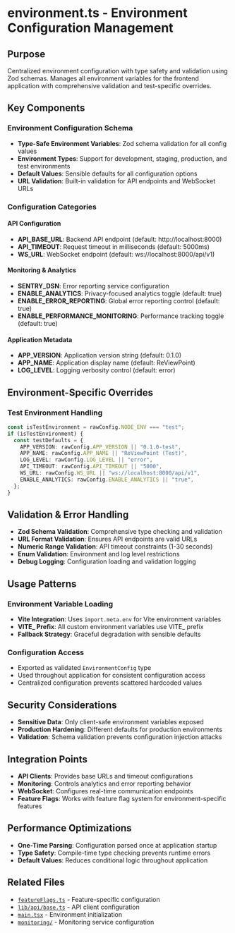 # environment.ts - Environment Configuration Management

## Purpose

Centralized environment configuration with type safety and validation using Zod schemas. Manages all environment variables for the frontend application with comprehensive validation and test-specific overrides.

## Key Components

### Environment Configuration Schema

- **Type-Safe Environment Variables**: Zod schema validation for all config values
- **Environment Types**: Support for development, staging, production, and test environments
- **Default Values**: Sensible defaults for all configuration options
- **URL Validation**: Built-in validation for API endpoints and WebSocket URLs

### Configuration Categories

#### API Configuration

- **API_BASE_URL**: Backend API endpoint (default: http://localhost:8000)
- **API_TIMEOUT**: Request timeout in milliseconds (default: 5000ms)
- **WS_URL**: WebSocket endpoint (default: ws://localhost:8000/api/v1)

#### Monitoring & Analytics

- **SENTRY_DSN**: Error reporting service configuration
- **ENABLE_ANALYTICS**: Privacy-focused analytics toggle (default: true)
- **ENABLE_ERROR_REPORTING**: Global error reporting control (default: true)
- **ENABLE_PERFORMANCE_MONITORING**: Performance tracking toggle (default: true)

#### Application Metadata

- **APP_VERSION**: Application version string (default: 0.1.0)
- **APP_NAME**: Application display name (default: ReViewPoint)
- **LOG_LEVEL**: Logging verbosity control (default: error)

## Environment-Specific Overrides

### Test Environment Handling

```typescript
const isTestEnvironment = rawConfig.NODE_ENV === "test";
if (isTestEnvironment) {
  const testDefaults = {
    APP_VERSION: rawConfig.APP_VERSION || "0.1.0-test",
    APP_NAME: rawConfig.APP_NAME || "ReViewPoint (Test)",
    LOG_LEVEL: rawConfig.LOG_LEVEL || "error",
    API_TIMEOUT: rawConfig.API_TIMEOUT || "5000",
    WS_URL: rawConfig.WS_URL || "ws://localhost:8000/api/v1",
    ENABLE_ANALYTICS: rawConfig.ENABLE_ANALYTICS || "true",
  };
}
```

## Validation & Error Handling

- **Zod Schema Validation**: Comprehensive type checking and validation
- **URL Format Validation**: Ensures API endpoints are valid URLs
- **Numeric Range Validation**: API timeout constraints (1-30 seconds)
- **Enum Validation**: Environment and log level restrictions
- **Debug Logging**: Configuration loading and validation logging

## Usage Patterns

### Environment Variable Loading

- **Vite Integration**: Uses `import.meta.env` for Vite environment variables
- **VITE\_ Prefix**: All custom environment variables use VITE\_ prefix
- **Fallback Strategy**: Graceful degradation with sensible defaults

### Configuration Access

- Exported as validated `EnvironmentConfig` type
- Used throughout application for consistent configuration access
- Centralized configuration prevents scattered hardcoded values

## Security Considerations

- **Sensitive Data**: Only client-safe environment variables exposed
- **Production Hardening**: Different defaults for production environments
- **Validation**: Schema validation prevents configuration injection attacks

## Integration Points

- **API Clients**: Provides base URLs and timeout configurations
- **Monitoring**: Controls analytics and error reporting behavior
- **WebSocket**: Configures real-time communication endpoints
- **Feature Flags**: Works with feature flag system for environment-specific features

## Performance Optimizations

- **One-Time Parsing**: Configuration parsed once at application startup
- **Type Safety**: Compile-time type checking prevents runtime errors
- **Default Values**: Reduces conditional logic throughout application

## Related Files

- [`featureFlags.ts`](featureFlags.ts.md) - Feature-specific configuration
- [`lib/api/base.ts`](../api/base.ts.md) - API client configuration
- [`main.tsx`](../../main.tsx.md) - Environment initialization
- [`monitoring/`](../monitoring/) - Monitoring service configuration
